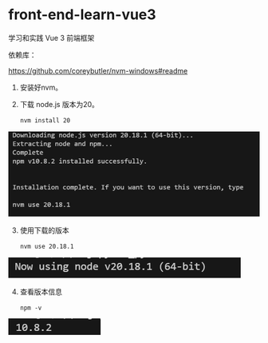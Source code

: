 # front-end-learn-vue3
 学习和实践 Vue 3 前端框架

依赖库：

https://github.com/coreybutler/nvm-windows#readme

1. 安装好nvm。

2. 下载 node.js 版本为20。

   ```bash
   nvm install 20
   ```

![](README.assets/image-20241125185543197.png)

3. 使用下载的版本

   ```bash
   nvm use 20.18.1
   ```

![image-20241125185927130](README.assets/image-20241125185927130.png)

4. 查看版本信息

   ```
   npm -v 
   ```

![image-20241125190053491](README.assets/image-20241125190053491.png)
